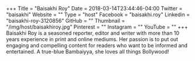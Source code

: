 +++
Title = "Baisakhi Roy"
Date = 2018-03-14T23:44:46-04:00
Twitter = "baisakhi"
Website = ""
Type = "host"
Facebook = "baisakhi.roy"
Linkedin = "baisakhi-roy-3120856"
GitHub = ""
Thumbnail = "/img/host/baisakhiroy.jpg"
Pinterest = ""
Instagram = ""
YouTube = ""
+++
Baisakhi Roy is a seasoned reporter, editor and writer with more than 10 years experience in print and online mediums. Her passion is to put out engaging and compelling content for readers who want to be informed and entertained. A true-blue Bambaiyya, she loves all things Bollywood!
